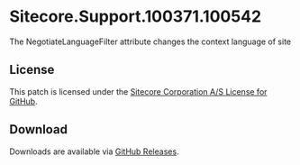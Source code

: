 # Sitecore.Support.100371.100542
The NegotiateLanguageFilter attribute changes the context language of site

## License  
This patch is licensed under the [Sitecore Corporation A/S License for GitHub](https://github.com/sitecoresupport/Sitecore.Support.100371.100542/blob/master/LICENSE).  

## Download  
Downloads are available via [GitHub Releases](https://github.com/sitecoresupport/Sitecore.Support.100371.100542/releases).  
